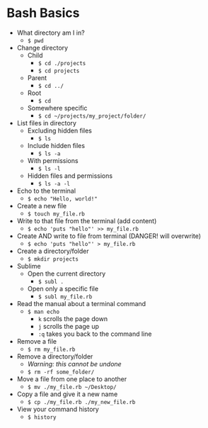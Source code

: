 # Bash Basics
* What directory am I in?
  * `$ pwd`
* Change directory
  * Child
    * `$ cd ./projects`
    * `$ cd projects`
  * Parent
    * `$ cd ../`
  * Root
    * `$ cd `
  * Somewhere specific
    * `$ cd ~/projects/my_project/folder/`
* List files in directory
  * Excluding hidden files
    * `$ ls`
  * Include hidden files
    * `$ ls -a`
  * With permissions
    * `$ ls -l`
  * Hidden files and permissions
    * `$ ls -a -l`
* Echo to the terminal
  * `$ echo "Hello, world!"`
* Create a new file
  * `$ touch my_file.rb`
* Write to that file from the terminal (add content)
  * `$ echo 'puts "hello"' >> my_file.rb`
* Create AND write to file from terminal (DANGER! will overwrite)
  * `$ echo 'puts "hello"' > my_file.rb`
* Create a directory/folder
  * `$ mkdir projects`
* Sublime
  * Open the current directory
    * `$ subl .`
  * Open only a specific file
    * `$ subl my_file.rb`
* Read the manual about a terminal command
  * `$ man echo`
    * `k` scrolls the page down
    * `j` scrolls the page up
    * `:q` takes you back to the command line
* Remove a file
  * `$ rm my_file.rb`
* Remove a directory/folder
  * _Warning: this cannot be undone_
  * `$ rm -rf some_folder/`
* Move a file from one place to another
  * `$ mv ./my_file.rb ~/Desktop/`
* Copy a file and give it a new name
  * `$ cp ./my_file.rb ./my_new_file.rb`
* View your command history
  * `$ history`

